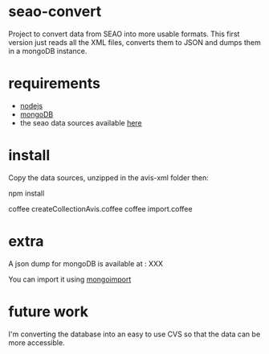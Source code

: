 seao-convert
============

Project to convert data from SEAO into more usable formats. This first version just reads all the XML files, converts them to JSON and dumps them in a mongoDB instance. 


requirements
===========
* [nodejs](http://nodejs.org/)
* [mongoDB](http://www.mongodb.org/)
* the seao data sources available [here](http://donnees.gouv.qc.ca/?node=/donnees-details&id=542483bf-3ea2-4074-b33c-34828f783995#meta_telechargement)

install
===========
Copy the data sources, unzipped in the avis-xml folder then:

  npm install

  coffee createCollectionAvis.coffee
  coffee import.coffee

extra
===========
A json dump for mongoDB is available at : XXX

You can import it using [mongoimport](http://docs.mongodb.org/manual/reference/program/mongoimport/)

future work
==========
I'm converting the database into an easy to use CVS so that the data can be more accessible.
